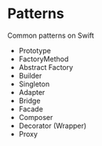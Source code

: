 # Patterns
Common patterns on Swift 

- Prototype
- FactoryMethod
- Abstract Factory
- Builder 
- Singleton 
- Adapter 
- Bridge 
- Facade
- Composer
- Decorator (Wrapper)
- Proxy
